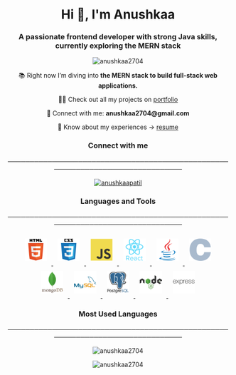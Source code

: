 <div align="center">

  <h1>Hi 👋, I'm Anushkaa</h1>
  

  <h3>A passionate frontend developer with strong Java skills, currently exploring the MERN stack</h3>

  <p>
    <img src="https://komarev.com/ghpvc/?username=anushkaa2704&label=Profile%20views&color=0e75b6&style=flat" alt="anushkaa2704" />
  </p>

  <p>📚 Right now I’m diving into <strong>the MERN stack to build full-stack web applications.</strong></p>

  <p>👨‍💻 Check out all my projects on 
    <a href="https://portfolio-azure-six-62.vercel.app/">portfolio</a>
  </p>

  <p>💬 Connect with me: <strong>anushkaa2704@gmail.com</strong></p>

  <p>📄 Know about my experiences → 
    <a href="[https://drive.google.com/file/d/1Ype_CmcHnroY2LVRAofEi6ThXqWH_XYW/view?usp=sharing](https://drive.google.com/drive/folders/1bH8i1K4ne_pLMFXQpOqVR3U-bJFEcEt3?usp=sharing)">resume</a>
  </p>

### Connect with me
───────────────────────────────────────────────────────────────────────────────

  <p>
    <a href="https://linkedin.com/in/anushkaapatil" target="blank">
      <img src="https://raw.githubusercontent.com/rahuldkjain/github-profile-readme-generator/master/src/images/icons/Social/linked-in-alt.svg" alt="anushkaapatil" height="40" width="40" style="margin: 0 15px;"/>
    </a>
  </p>

  ### Languages and Tools
  ───────────────────────────────────────────────────────────────────────────────

  <p>
    <a href="https://www.w3.org/html/" target="_blank" rel="noreferrer">
      <img src="https://raw.githubusercontent.com/devicons/devicon/master/icons/html5/html5-original-wordmark.svg" alt="html5" width="50" height="50" style="margin: 10px;"/>
    </a>
    <a href="https://www.w3schools.com/css/" target="_blank" rel="noreferrer">
      <img src="https://raw.githubusercontent.com/devicons/devicon/master/icons/css3/css3-original-wordmark.svg" alt="css3" width="50" height="50" style="margin: 10px;"/>
    </a>
    <a href="https://developer.mozilla.org/en-US/docs/Web/JavaScript" target="_blank" rel="noreferrer">
      <img src="https://raw.githubusercontent.com/devicons/devicon/master/icons/javascript/javascript-original.svg" alt="javascript" width="50" height="50" style="margin: 10px;"/>
    </a>
    <a href="https://reactjs.org/" target="_blank" rel="noreferrer">
      <img src="https://raw.githubusercontent.com/devicons/devicon/master/icons/react/react-original-wordmark.svg" alt="react" width="50" height="50" style="margin: 10px;"/>
    </a>
    <a href="https://www.java.com" target="_blank" rel="noreferrer">
      <img src="https://raw.githubusercontent.com/devicons/devicon/master/icons/java/java-original.svg" alt="java" width="50" height="50" style="margin: 10px;"/>
    </a>
    <a href="https://www.cprogramming.com/" target="_blank" rel="noreferrer">
      <img src="https://raw.githubusercontent.com/devicons/devicon/master/icons/c/c-original.svg" alt="c" width="50" height="50" style="margin: 10px;"/>
    </a>
    <a href="https://www.mongodb.com/" target="_blank" rel="noreferrer">
      <img src="https://raw.githubusercontent.com/devicons/devicon/master/icons/mongodb/mongodb-original-wordmark.svg" alt="mongodb" width="50" height="50" style="margin: 10px;"/>
    </a>
    <a href="https://www.mysql.com/" target="_blank" rel="noreferrer">
      <img src="https://raw.githubusercontent.com/devicons/devicon/master/icons/mysql/mysql-original-wordmark.svg" alt="mysql" width="50" height="50" style="margin: 10px;"/>
    </a>
    <a href="https://www.postgresql.org" target="_blank" rel="noreferrer">
      <img src="https://raw.githubusercontent.com/devicons/devicon/master/icons/postgresql/postgresql-original-wordmark.svg" alt="postgresql" width="50" height="50" style="margin: 10px;"/>
    </a>
    <a href="https://nodejs.org" target="_blank" rel="noreferrer">
      <img src="https://raw.githubusercontent.com/devicons/devicon/master/icons/nodejs/nodejs-original-wordmark.svg" alt="nodejs" width="50" height="50" style="margin: 10px;"/>
    </a>
    <a href="https://expressjs.com" target="_blank" rel="noreferrer">
      <img src="https://raw.githubusercontent.com/devicons/devicon/master/icons/express/express-original-wordmark.svg" alt="express" width="50" height="50" style="margin: 10px;"/>
    </a>
  </p>

  ### Most Used Languages
  ───────────────────────────────────────────────────────────────────────────────

  <p>
    <img src="https://github-readme-stats.vercel.app/api/top-langs?username=anushkaa2704&show_icons=true&locale=en&layout=compact" alt="anushkaa2704" />
  </p>

  <p>
    <img src="https://github-readme-streak-stats.herokuapp.com/?user=anushkaa2704&" alt="anushkaa2704" />
  </p>

</div>
